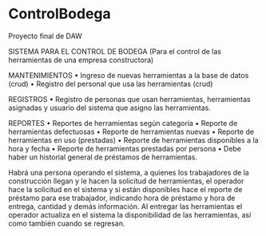 # ControlBodega
Proyecto final de DAW

SISTEMA PARA EL CONTROL DE BODEGA
(Para el control de las herramientas de una empresa constructora)

MANTENIMIENTOS
• Ingreso de nuevas herramientas a la base de datos (crud)
• Registro del personal que usa las herramientas (crud)

REGISTROS
• Registro de personas que usan herramientas, herramientas asignadas y usuario del sistema que asigno las herramientas.

REPORTES
• Reportes de herramientas según categoría
• Reporte de herramientas defectuosas
• Reporte de herramientas nuevas
• Reporte de herramientas en uso (prestadas)
• Reporte de herramientas disponibles a la hora y fecha
• Reporte de herramientas prestadas por persona
• Debe haber un historial general de préstamos de herramientas.

Habrá una persona operando el sistema, a quienes los trabajadores de la construcción llegan y le hacen la solicitud de herramientas, el operador hace la solicitud en el sistema y si están disponibles hace el reporte de préstamo para ese trabajador, indicando hora de préstamo y hora de entrega, cantidad y demás información. Al entregar las herramientas el operador actualiza en el sistema la disponibilidad de las herramientas, así como también cuando se regresan.
